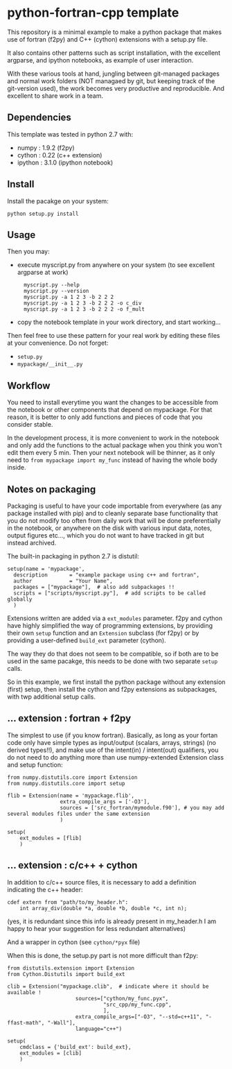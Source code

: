 python-fortran-cpp template
===========================

This repository is a minimal example to make a python package 
that makes use of fortran (f2py) and C++ (cython) extensions
with a setup.py file.

It also contains other patterns such as script installation, 
with the excellent argparse, and ipython notebooks, as example 
of user interaction.

With these various tools at hand, jungling between git-managed packages
and normal work folders (NOT managaed by git, but keeping track of the 
git-version used), the work becomes very productive and reproducible.
And excellent to share work in a team.

Dependencies
------------

This template was tested in python 2.7 with:

- numpy : 1.9.2 (f2py)
- cython : 0.22 (c++ extension)
- ipython : 3.1.0 (ipython notebook)

Install
-------

Install the pacakge on your system:

    python setup.py install

Usage
-----

Then you may:

- execute myscript.py from anywhere on your system (to see excellent argparse at work)

        myscript.py --help
        myscript.py --version
        myscript.py -a 1 2 3 -b 2 2 2
        myscript.py -a 1 2 3 -b 2 2 2 -o c_div
        myscript.py -a 1 2 3 -b 2 2 2 -o f_mult

- copy the notebook template in your work directory, and start working...

Then feel free to use these pattern for your real work by editing these files
at your convenience. Do not forget:

- `setup.py` 
- `mypackage/__init__.py`


Workflow
--------

You need to install everytime you want the changes to be accessible from the 
notebook or other components that depend on mypackage. For that reason, it is 
better to only add functions and pieces of code that you consider stable.

In the development process, it is more convenient to work in the notebook 
and only add the functions to the actual package when you think you won't 
edit them every 5 min. Then your next notebook will be thinner, as it only 
need to `from mypackage import my_func` instead of having the whole body inside.

Notes on packaging
------------------

Packaging is useful to have your code importable from everywhere (as any package installed with pip)
and to cleanly separate base functionality that you do not modify too often from daily work that 
will be done preferentially in the notebook, or anywhere on the disk with various input data, 
notes, output figures etc..., which you do not want to have tracked in git but instead archived.


The built-in packaging in python 2.7 is distutil:

    setup(name = 'mypackage',
      description       = "example package using c++ and fortran",
      author            = "Your Name",
      packages = ["mypackage"],  # also add subpackages !!
      scripts = ["scripts/myscript.py"],  # add scripts to be called globally
      )

Extensions written are added via a `ext_modules` parameter. 
f2py and cython have highly simplified the way of programming extensions, 
by providing their own `setup` function and an `Extension` subclass (for f2py) 
or by providing a user-defined `build_ext` parameter (cython). 

The way they do that does not seem to be compatible, so if both are to be
used in the same pacakge, this needs to be done with two separate `setup` calls.

So in this example, we first install the
python package without any extension (first) setup, then install the 
cython and f2py extensions as subpackages, with twp additional setup calls.

... extension : fortran + f2py
------------------------------------
The simplest to use (if you know fortran). Basically, as long as your fortan 
code only have simple types as input/output (scalars, arrays, strings) (no derived types!!), 
and make use of the intent(in) / intent(out) qualifiers, you do not need to 
do anything more than use numpy-extended Extension class and setup function:

    from numpy.distutils.core import Extension
    from numpy.distutils.core import setup

    flib = Extension(name = 'mypackage.flib',
                     extra_compile_args = ['-O3'],
                     sources = ['src_fortran/mymodule.f90'], # you may add several modules files under the same extension
                     )

    setup(
        ext_modules = [flib]
        )

... extension : c/c++ + cython
-------------------------------------
In addition to c/c++ source files, it is necessary to add a definition 
indicating the c++ header:

    cdef extern from "path/to/my_header.h":
        int array_div(double *a, double *b, double *c, int n);

(yes, it is redundant since this info is already present in my_header.h
I am happy to hear your suggestion for less redundant alternatives)

And a wrapper in cython (see `cython/*pyx` file)

When this is done, the setup.py part is not more difficult than f2py:

    from distutils.extension import Extension
    from Cython.Distutils import build_ext

    clib = Extension("mypackage.clib",  # indicate where it should be available !
                          sources=["cython/my_func.pyx",
                                   "src_cpp/my_func.cpp",
                                   ],
                          extra_compile_args=["-O3", "--std=c++11", "-ffast-math", "-Wall"],
                          language="c++")

    setup(
        cmdclass = {'build_ext': build_ext},
        ext_modules = [clib]
        )
